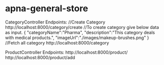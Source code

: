 # apna-general-store

CategoryController Endpoints:
//Create Category
http://localhost:8000/category/create
//To create category give below data as input.
    {
    "categoryName":"Pharma",
    "description":"This category deals with medical products.",
    "imageUrl":"./images/makeup-brushes.png"
    }
//Fetch all category
http://localhost:8000/category


ProductController Endpoints:
http://localhost:8000/product/
http://localhost:8000/product/add
        
